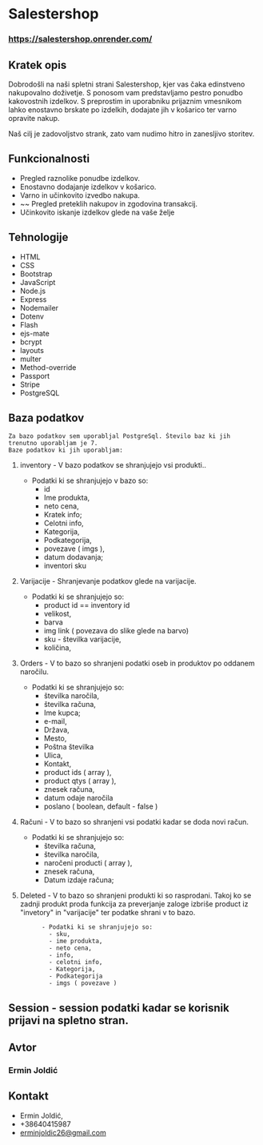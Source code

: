 # Salestershop

### https://salestershop.onrender.com/

## Kratek opis

Dobrodošli na naši spletni strani Salestershop, kjer vas čaka edinstveno nakupovalno doživetje. S ponosom vam predstavljamo pestro ponudbo kakovostnih izdelkov. 
S preprostim in uporabniku prijaznim vmesnikom lahko enostavno brskate po izdelkih, dodajate jih v košarico ter varno opravite nakup. 

Naš cilj je zadovoljstvo strank, zato vam nudimo hitro in zanesljivo storitev.

## Funkcionalnosti

- Pregled raznolike ponudbe izdelkov.
- Enostavno dodajanje izdelkov v košarico.
- Varno in učinkovito izvedbo nakupa.
- ~~ Pregled preteklih nakupov in zgodovina transakcij.
- Učinkovito iskanje izdelkov glede na vaše želje


## Tehnologije

* HTML
* CSS
* Bootstrap   
* JavaScript 
* Node.js
* Express 
* Nodemailer 
* Dotenv 
* Flash
* ejs-mate
* bcrypt
* layouts
* multer
* Method-override 
* Passport
* Stripe
* PostgreSQL
    

## Baza podatkov

    Za bazo podatkov sem uporabljal PostgreSql. Število baz ki jih trenutno uporabljam je 7.
    Baze podatkov ki jih uporabljam:

1. inventory - V bazo podatkov se shranjujejo vsi produkti..
   - Podatki ki se shranjujejo v bazo so:
     - id
     - Ime produkta,
     - neto cena,
     - Kratek info;
     - Celotni info,
     - Kategorija,
     - Podkategorija,
     - povezave ( imgs ),
     - datum dodavanja;
     - inventori sku

2. Varijacije - Shranjevanje podatkov glede na varijacije.
   - Podatki ki se shranjujejo so:
     - product id == inventory id
     - velikost,
     - barva
     - img link ( povezava do slike glede na barvo)
     - sku - številka  varijacije,
     - količina,
                 
3. Orders - V to bazo so shranjeni podatki oseb in produktov po oddanem naročilu.
   - Podatki ki se shranjujejo so:
     - številka naročila,
     - številka računa,
     - Ime kupca;
     - e-mail,
     - Država,
     - Mesto,
     - Poštna številka
     - Ulica,
     - Kontakt,
     - product ids ( array ),
     - product qtys ( array ),
     - znesek računa,
     - datum odaje naročila
     - poslano ( boolean, default - false )

4. Računi - V to bazo so shranjeni vsi podatki kadar se doda novi račun.
   - Podatki ki se shranjujejo so:
     - številka računa,
     - številka naročila,
     - naročeni producti ( array ),
     - znesek računa,
     - Datum izdaje računa;

5. Deleted - V to bazo so shranjeni produkti ki so rasprodani. Takoj ko se zadnji produkt proda funkcija
                 za preverjanje zaloge izbriše product iz "invetory" in "varijacije" ter podatke shrani v to bazo.
   
             - Podatki ki se shranjujejo so:
               - sku,
               - ime produkta,
               - neto cena,
               - info,
               - celotni info,
               - Kategorija,
               - Podkategorija
               - imgs ( povezave )
                        

## Session - session podatki kadar se korisnik prijavi na spletno stran.


## Avtor
  ### Ermin Joldić


## Kontakt
  * Ermin Joldić,
  * +38640415987
  * erminjoldic26@gmail.com




     


